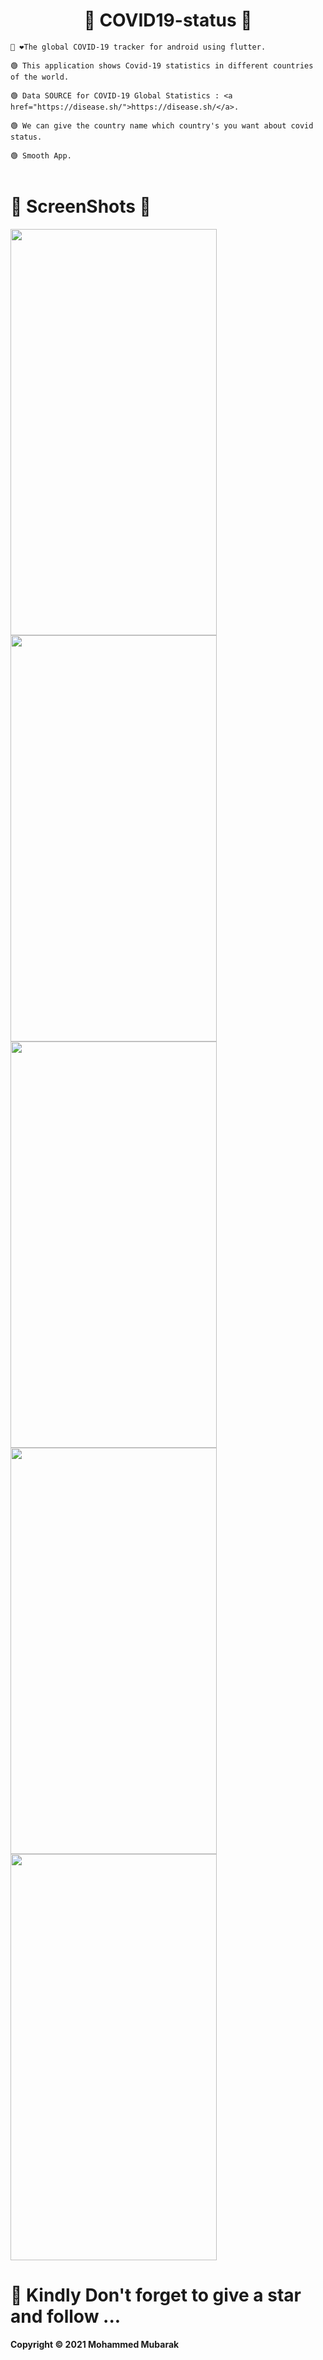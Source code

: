 <h1 align="center">🦾 COVID19-status 👀</h1>  

```
👋 ❤️The global COVID-19 tracker for android using flutter. 

🟢 This application shows Covid-19 statistics in different countries of the world.  

🟢 Data SOURCE for COVID-19 Global Statistics : <a href="https://disease.sh/">https://disease.sh/</a>.

🟢 We can give the country name which country's you want about covid status.

🟢 Smooth App.
  
```


##

# 🤳 ScreenShots 👀 



<img src="https://user-images.githubusercontent.com/44917891/108223211-96c11480-715f-11eb-8832-fc9981d2bbbf.jpg" width="330" height="650"> <img src="https://user-images.githubusercontent.com/44917891/108223217-988ad800-715f-11eb-90f0-b004dcb5cc80.jpg" width="330" height="650"> 
<img src="https://user-images.githubusercontent.com/44917891/108223221-99bc0500-715f-11eb-99e7-e5627be07024.jpg" width="330" height="650"> <img src="https://user-images.githubusercontent.com/44917891/108223226-9aed3200-715f-11eb-83c0-daf0105850ed.jpg" width="330" height="650"> 
<img src="https://user-images.githubusercontent.com/44917891/108299244-14b70700-71c4-11eb-9b57-2a80cd6bd02a.jpg" width="330" height="650"> 


##
 # 🔴 Kindly Don't forget to give a star and follow ...

<b>Copyright © 2021 Mohammed Mubarak</b>
